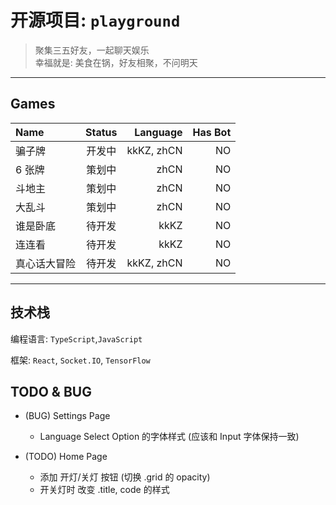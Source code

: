 # 开源项目: `playground`

> 聚集三五好友，一起聊天娱乐
> <br />幸福就是: 美食在锅，好友相聚，不问明天

---

## Games

| Name         | Status |   Language | Has Bot |
| :----------- | :----: | ---------: | ------: |
| 骗子牌       | 开发中 | kkKZ, zhCN |      NO |
| 6 张牌       | 策划中 |       zhCN |      NO |
| 斗地主       | 策划中 |       zhCN |      NO |
| 大乱斗       | 策划中 |       zhCN |      NO |
| 谁是卧底     | 待开发 |       kkKZ |      NO |
| 连连看       | 待开发 |       kkKZ |      NO |
| 真心话大冒险 | 待开发 | kkKZ, zhCN |      NO |

---

## 技术栈

编程语言: `TypeScript`,`JavaScript`

框架: `React`, `Socket.IO`, `TensorFlow`

## TODO & BUG

- (BUG) Settings Page

  - Language Select Option 的字体样式 (应该和 Input 字体保持一致)

- (TODO) Home Page
  - 添加 开灯/关灯 按钮 (切换 .grid 的 opacity)
  - 开关灯时 改变 .title, code 的样式
